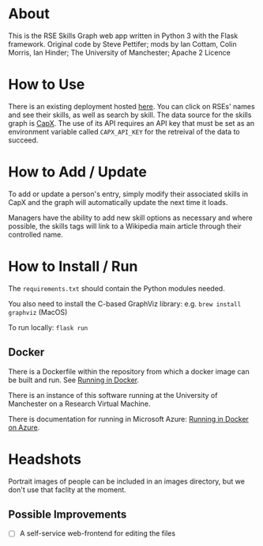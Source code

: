 # About
This is the RSE Skills Graph web app written in Python 3 with the Flask framework. Original code by Steve Pettifer; mods by Ian Cottam, Colin Morris, Ian Hinder; The University of Manchester; Apache 2 Licence

# How to Use
There is an existing deployment hosted [here](https://rseskillsgraph.itservices.manchester.ac.uk/). You can click on RSEs' names and see their skills, as well as search by skill. The data source for the skills graph is [CapX](https://balex.itservices.manchester.ac.uk). The use of its API requires an API key that must be set as an environment variable called `CAPX_API_KEY` for the retreival of the data to succeed.

# How to Add / Update
To add or update a person's entry, simply modify their associated skills in CapX and the graph will automatically update the next time it loads.

Managers have the ability to add new skill options as necessary and where possible, the skills tags will link to a Wikipedia main article through their controlled name.

# How to Install / Run
The `requirements.txt` should contain the Python modules needed.

You also need to install the C-based GraphViz library: e.g. `brew install graphviz` (MacOS)

To run locally: `flask run`

## Docker
There is a Dockerfile within the repository from which a docker image can be built and run.  See [Running in Docker](doc/RunningInDocker.md).

There is an instance of this software running at the University of Manchester on a Research Virtual Machine.

There is documentation for running in Microsoft Azure: [Running in Docker on Azure](doc/RunningOnAzureWithDocker.md).

# Headshots
Portrait images of people can be included in an images directory, but we don't use that faclity at the moment.

## Possible Improvements
- [ ] A self-service web-frontend for editing the files
